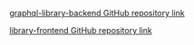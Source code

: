 [graphql-library-backend GitHub repository link](https://github.com/MERatio/graphql-library-backend)

[library-frontend GitHub repository link](https://github.com/MERatio/library-frontend)
